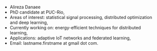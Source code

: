 - Alireza Danaee
- PhD candidate at PUC-Rio,
- Areas of interest: statistical signal processing, distributed optimization and deep learning,
- Currently working on: energy-efficient techniques for distributed learning,
- Applications: adaptive IoT networks and federated learning,
- Email: lastname.firstname at gmail dot com.

<!---
AlirezaDanaee/AlirezaDanaee is a ✨ special ✨ repository because its `README.md` (this file) appears on your GitHub profile.
You can click the Preview link to take a look at your changes.
--->
